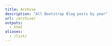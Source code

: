 ```yaml
---
title: Archive
description: "All Bootstrap Blog posts by year"
url: /archive/
outputs:
  - html
aliases:
  - /list/
---
```

